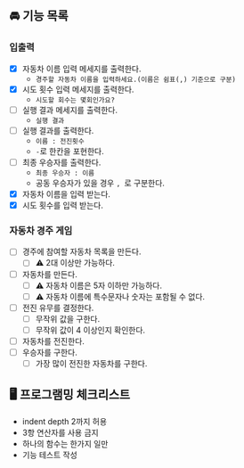 ## 🚘 기능 목록

### 입출력

- [x] 자동차 이름 입력 메세지를 출력한다.
    - `경주할 자동차 이름을 입력하세요.(이름은 쉼표(,) 기준으로 구분)`
- [x] 시도 횟수 입력 메세지를 출력한다.
    - `시도할 회수는 몇회인가요?`
- [ ] 실행 결과 메세지를 출력한다.
    - `실행 결과`
- [ ] 실행 결과를 출력한다.
    - `이름 : 전진횟수`
    - `-`로 한칸을 포현한다.
- [ ] 최종 우승자를 출력한다.
    - `최종 우승자 : 이름`
    - 공동 우승자가 있을 경우 `, `로 구분한다.
- [x] 자동차 이름을 입력 받는다.
- [x] 시도 횟수를 입력 받는다.

### 자동차 경주 게임

- [ ] 경주에 참여할 자동차 목록을 만든다.
    - [ ] ⚠️ 2대 이상만 가능하다.
- [ ] 자동차를 만든다.
    - [ ] ⚠️ 자동차 이름은 5자 이하만 가능하다.
    - [ ] ⚠️ 자동차 이름에 특수문자나 숫자는 포함될 수 없다.
- [ ] 전진 유무를 결정한다.
    - [ ] 무작위 값을 구한다.
    - [ ] 무작위 값이 4 이상인지 확인한다.
- [ ] 자동차를 전진한다.
- [ ] 우승자를 구한다.
    - [ ] 가장 많이 전진한 자동차를 구한다.

## 🖥️ 프로그램밍 체크리스트

- indent depth 2까지 허용
- 3항 연산자를 사용 금지
- 하나의 함수는 한가지 일만
- 기능 테스트 작성
